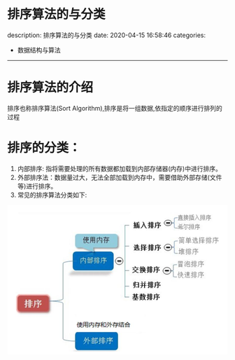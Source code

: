 #   排序算法的与分类
description: 排序算法的与分类
date: 2020-04-15 16:58:46
categories:
- 数据结构与算法
---
#   排序算法的介绍
排序也称排序算法(Sort Algorithm),排序是将一组数据,依指定的顺序进行排列的过程

#   排序的分类：
1.  内部排序: 指将需要处理的所有数据都加载到内部存储器(内存)中进行排序。
2.  外部排序法：数据量过大，无法全部加载到内存中，需要借助外部存储(文件等)进行排序。
3.  常见的排序算法分类如下:

![](../images/2020/04/20200415001.png)


